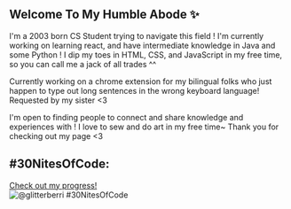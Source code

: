 ## Welcome To My Humble Abode ✨

I'm a 2003 born CS Student trying to navigate this field !
I'm currently working on learning react, and have intermediate knowledge in Java and some Python ! I dip my toes in HTML, CSS, and JavaScript in my free time, so you can call me a jack of all trades ^^

Currently working on a chrome extension for my bilingual folks who just happen to type out long sentences in the wrong keyboard language! Requested by my sister <3

I'm open to finding people to connect and share knowledge and experiences with ! I love to sew and do art in my free time~
Thank you for checking out my page <3


## #30NitesOfCode:
  [Check out my progress!](https://www.codedex.io/@glitterberri/30-nites-of-code)  
  ![@glitterberri #30NitesOfCode](https://www.codedex.io/api/petStatus?user=glitterberri)
  
<!--
**lalavierose/lalavierose** is a ✨ _special_ ✨ repository because its `README.md` (this file) appears on your GitHub profile.

Here are some ideas to get you started:

- 🔭 I’m currently working on ...
- 🌱 I’m currently learning ...
- 👯 I’m looking to collaborate on ...
- 🤔 I’m looking for help with ...
- 💬 Ask me about ...
- 📫 How to reach me: ...
- 😄 Pronouns: ...
- ⚡ Fun fact: ...
-->
